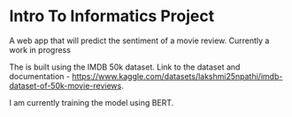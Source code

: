 # Intro To Informatics Project
A web app that will predict the sentiment of a movie review. Currently a work in progress

The is built using the IMDB 50k dataset. Link to the dataset and documentation - https://www.kaggle.com/datasets/lakshmi25npathi/imdb-dataset-of-50k-movie-reviews.

I am currently training the model using BERT.
